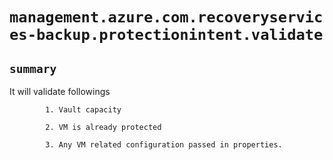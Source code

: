 # `management.azure.com.recoveryservices-backup.protectionintent.validate`

## `summary`
It will validate followings

            1. Vault capacity

            2. VM is already protected

            3. Any VM related configuration passed in properties.


